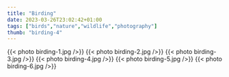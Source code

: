 ```yaml
---
title: "Birding"
date: 2023-03-26T23:02:42+01:00
tags: ["birds","nature","wildlife","photography"]
thumb: "birding-4"
---
```


{{< photo birding-1.jpg />}}
{{< photo birding-2.jpg />}}
{{< photo birding-3.jpg />}}
{{< photo birding-4.jpg />}}
{{< photo birding-5.jpg />}}
{{< photo birding-6.jpg />}}

